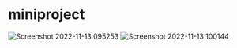# miniproject
![Screenshot 2022-11-13 095253](https://user-images.githubusercontent.com/98311514/201505580-da252c99-a3e0-4f7b-ad7b-be41bc08f327.png)
![Screenshot 2022-11-13 100144](https://user-images.githubusercontent.com/98311514/201505887-c5f69ecd-b7b9-44f0-9018-b33fd38aa299.png)

